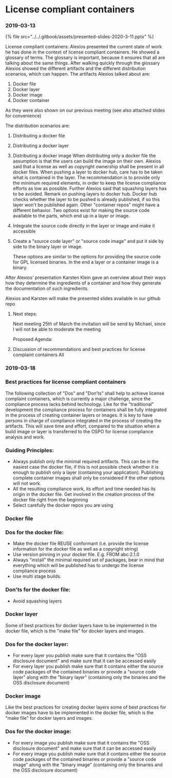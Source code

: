 # License compliant containers

### 2019-03-13

{% file src="../../.gitbook/assets/presented-slides-2020-3-11.pptx" %}

License compliant containers: Alexios presented the current state of work he has done in the context of license compliant containers. He showed a glossary of terms. The glossary is important, because it ensures that all are talking about the same things. After walking quickly through the glossary Alexios showed the different artifacts and the different distribution scenarios, which can happen. The artifacts Alexios talked about are:

1. Docker file
2. Docker layer
3. Docker image
4. Docker container

As they were also shown on our previous meeting \(see also attached slides for convenience\)

The distribution scenarios are:

1. Distributing a docker file
2. Distributing a docker layer
3. Distributing a docker image When distributing only a docker file the assumption is that the users can build the image on their own. Alexios said that a license as well as copyright ownership shall be present in all docker files. When pushing a layer to docker hub, care has to be taken what is contained in the layer. The recommendation is to provide only the minimum required elements, in order to keep the license compliance efforts as low as possible. Further Alexios said that squashing layers has to be avoided. Remark on pushing layers to docker hub. Docker hub checks whether the layer to be pushed is already published, if so this layer won't be published again. Other "container repos" might have a different behavior. Two options exist for making the source code available to the parts, which end up in a layer or image.
4. Integrate the source code directly in the layer or image and make it accessible
5. Create a "source code layer" or "source code image" and put it side by side to the binary layer or image.

   These options are similar to the options for providing the source code for GPL licensed binaries. In the end a layer or a container image is a binary.

After Alexios' presentation Karsten Klein gave an overview about their ways how they determine the ingredients of a container and how they generate the documentation of such ingredients.

Alexios and Karsten will make the presented slides available in our github repo

1. Next steps:

   Next meeting 25th of March the invitation will be send by Michael, since I will not be able to moderate the meeting

   Proposed Agenda:

2. Discussion of recommendations and best practices for license complaint containers         All

### 2019-03-18



### Best practices for license compliant containers

The following collection of "Dos" and "Don'ts" shall help to achieve license complaint containers, which is currently a major challenge, since the compliance process lacks behind technology. Like for the "traditional" development the compliance process for containers shall be fully integrated in the process of creating container layers or images. It is key to have persons in charge of compliance integrated in the process of creating the artifacts. This will save time and effort, compared to the situation when a build image or layer is transferred to the OSPO for license compliance analysis and work.

### Guiding Principles:

* Always publish only the minimal required artifacts. This can be in the easiest case the docker file, if this is not possible check whether it is enough to publish only a layer \(containing your application\). Publishing complete container images shall only be considered if the other options will not work.
* All the resulting compliance work, its effort and time needed has its origin in the docker file. Get involved in the creation process of the docker file right from the beginning
* Select carefully the docker repos you are using

### Docker file

### Dos for the docker file:

* Make the docker file REUSE conformant \(i.e. provide the license information for the docker file as well as a copyright string\)
* Use version pinning in your docker file. E.g. FROM abc:2.1.0
* Always "install" the minimal required set of packages, bear in mind that everything which will be published has to undergo the license compliance process
* Use multi stage builds.

### Don'ts for the docker file:

* Avoid squashing layers

### Docker layer

Some of best practices for docker layers have to be implemented in the docker file, which is the "make file" for docker layers and images.

### Dos for the docker layer:

* For every layer you publish make sure that it contains the "OSS disclosure document" and make sure that it can be accessed easily
* For every layer you publish make sure that it contains either the source code packages of the contained binaries or provide a "source code layer" along with the "binary layer" \(containing only the binaries and the OSS disclosure document\)

### Docker image

Like the best practices for creating docker layers some of best practices for docker images have to be implemented in the docker file, which is the "make file" for docker layers and images.

### Dos for the docker image:

* For every image you publish make sure that it contains the "OSS disclosure document" and make sure that it can be accessed easily
* For every image you publish make sure that it contains either the source code packages of the contained binaries or provide a "source code image" along with the "binary image" \(containing only the binaries and the OSS disclosure document\)

